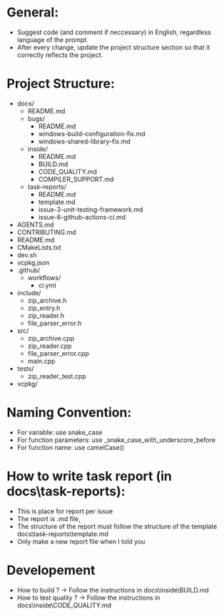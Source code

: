 # General:
- Suggest code (and comment if neccessary) in English, regardless language of the prompt.
- After every change, update the project structure section so that it correctly reflects the project.

# Project Structure:
- docs/
    - README.md
    - bugs/
        - README.md
        - windows-build-configuration-fix.md
        - windows-shared-library-fix.md
    - inside/
        - README.md
        - BUILD.md
        - CODE_QUALITY.md
        - COMPILER_SUPPORT.md
    - task-reports/
        - README.md
        - template.md
        - issue-3-unit-testing-framework.md
        - issue-6-github-actions-ci.md
- AGENTS.md
- CONTRIBUTING.md
- README.md
- CMakeLists.txt
- dev.sh
- vcpkg.json
- .github/
    - workflows/
        - ci.yml
 - include/
    - zip_archive.h
    - zip_entry.h
    - zip_reader.h
    - file_parser_error.h
 - src/
    - zip_archive.cpp
    - zip_reader.cpp
    - file_parser_error.cpp
    - main.cpp
 - tests/
    - zip_reader_test.cpp
 - vcpkg/

# Naming Convention:
- For variable: use snake_case
- For function parameters: use _snake_case_with_underscore_before
- For function name: use camelCase()

# How to write task report (in docs\\task-reports):
- This is place for report per issue
- The report is .md file,
- The structure of the report must follow the structure of the template docs\\task-reports\\template.md
- Only make a new report file when I told you

# Developement
- How to build ? -> Follow the instructions in docs\inside\BUILD.md
- How to test quality ? -> Follow the instructions in docs\inside\CODE_QUALITY.md
